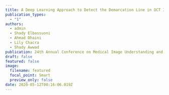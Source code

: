 ```yaml
---
title: A Deep Learning Approach to Detect the Demarcation Line in OCT Images
publication_types:
  - "1"
authors:
  - admin
  - Shady Elbassuoni
  - Ahmad Dhaini
  - Lily Chacra
  - Shady Awwad
publication: 24th Annual Conference on Medical Image Understanding and Analysis (MIUA 2020)
draft: false
featured: false
image:
  filename: featured
  focal_point: Smart
  preview_only: false
date: 2020-05-12T00:16:06.019Z
---
```

